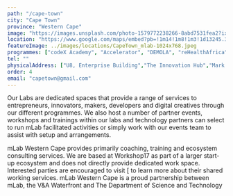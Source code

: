```yaml
---
path: "/cape-town"
city: "Cape Town"
province: "Western Cape"
image: "https://images.unsplash.com/photo-1579772238266-8abd7531fea2?ixid=MXwxMjA3fDB8MHxwaG90by1wYWdlfHx8fGVufDB8fHw%3D&ixlib=rb-1.2.1&auto=format&fit=crop&w=1267&q=80"
location: "https://www.google.com/maps/embed?pb=!1m14!1m8!1m3!1d13245.30265681491!2d18.417269!3d-33.907017!3m2!1i1024!2i768!4f13.1!3m3!1m2!1s0x0%3A0x230a41d4c120d038!2smLab%20Southern%20Africa!5e0!3m2!1sen!2sza!4v1620139431891!5m2!1sen!2sza"
featureImage: ../images/locations/CapeTown_mlab-1024x768.jpeg
programmes: ["codeX Academy", "Accelerator", "DEMOLA", "reHealthAfrica"]
tel: ""
physicalAddress: ["U8, Enterprise Building","The Innovation Hub","Mark Shuttleworth Street","Tshwane Pretoria","South Africa","0087"]
order: 4
email: "capetown@gmail.com"
---
```

Our Labs are dedicated spaces that provide a range of services to entrepreneurs, innovators, makers, developers and digital creatives through our different programmes. We also host a number of partner events, workshops and trainings within our labs and technology partners can select to run mLab facilitated activities or simply work with our events team to assist with setup and arrangements.

mLab Western Cape provides primarily coaching, training and ecosystem consulting services. We are based at Workshop17 as part of a larger start-up ecosystem and does not directly provide dedicated work space. Interested parties are encouraged to visit [[](https://workshop17.co.za/va-waterfront) to learn more about their shared working services.
mLab Western Cape is a proud partnership between mLab, the V&A Waterfront and The Department of Science and Technology